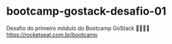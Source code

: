 # bootcamp-gostack-desafio-01
Desafio do primeiro módulo do Bootcamp GoStack 🚀👨🏻‍🚀 https://rocketseat.com.br/bootcamp
